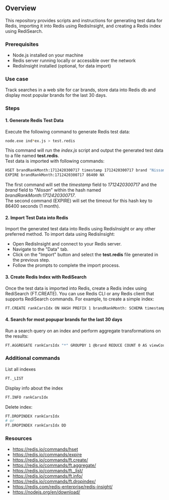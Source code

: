
## Overview

This repository provides scripts and instructions for generating test data for Redis, importing it into Redis using RedisInsight, and creating a Redis index using RediSearch.

### Prerequisites

- Node.js installed on your machine
- Redis server running locally or accessible over the network
- RedisInsight installed (optional, for data import)

### Use case

Track searches in a web site for car brands, store data into Redis db and display most popular brands for the last 30 days.

### Steps

#### 1. Generate Redis Test Data

Execute the following command to generate Redis test data:

```sh
node.exe ind*ex.js > test.redis
```

This command will run the *index.js* script and output the generated test data to a file named **test.redis**.<br />
Test data is imported with following commands:
```sh
HSET brandRankMonth:1712420300717 timestamp 1712420300717 brand "Nissan"
EXPIRE brandRankMonth:1712420300717 86400 NX
```
The first command will set the *timestamp* field to *1712420300717* and the *brand* field to "*Nissan*" within the hash named *brandRankMonth:1712420300717*.<br />
The second command (EXPIRE) will set the timeout for this hash key to 86400 seconds (1 month).

#### 2. Import Test Data into Redis

Import the generated test data into Redis using RedisInsight or any other preferred method. To import data using RedisInsight:

- Open RedisInsight and connect to your Redis server.
- Navigate to the "Data" tab.
- Click on the "Import" button and select the **test.redis** file generated in the previous step.
- Follow the prompts to complete the import process.

#### 3. Create Redis Index with RediSearch
Once the test data is imported into Redis, create a Redis index using RediSearch (FT.CREATE). You can use Redis CLI or any Redis client that supports RediSearch commands. For example, to create a simple index:

```sh
FT.CREATE rankCarsIdx ON HASH PREFIX 1 brandRankMonth: SCHEMA timestamp NUMERIC brand TEXT
```

#### 4. Search for most popupar brands for the last 30 days

Run a search query on an index and perform aggregate transformations on the results:

```sh
FT.AGGREGATE rankCarsIdx "*" GROUPBY 1 @brand REDUCE COUNT 0 AS viewCount SORTBY 4 @viewCount DESC @brand ASC LIMIT 0 10
```

### Additional commands

List all indexes
```sh
FT._LIST
```
Display info about the index
```sh
FT.INFO rankCarsIdx
```
Delete index:
```sh
FT.DROPINDEX rankCarsIdx
# or
FT.DROPINDEX rankCarsIdx DD
```

### Resources
- https://redis.io/commands/hset
- https://redis.io/commands/expire
- https://redis.io/commands/ft.create/
- https://redis.io/commands/ft.aggregate/
- https://redis.io/commands/ft._list/
- https://redis.io/commands/ft.info/
- https://redis.io/commands/ft.dropindex/
- https://redis.com/redis-enterprise/redis-insight/
- https://nodejs.org/en/download/


